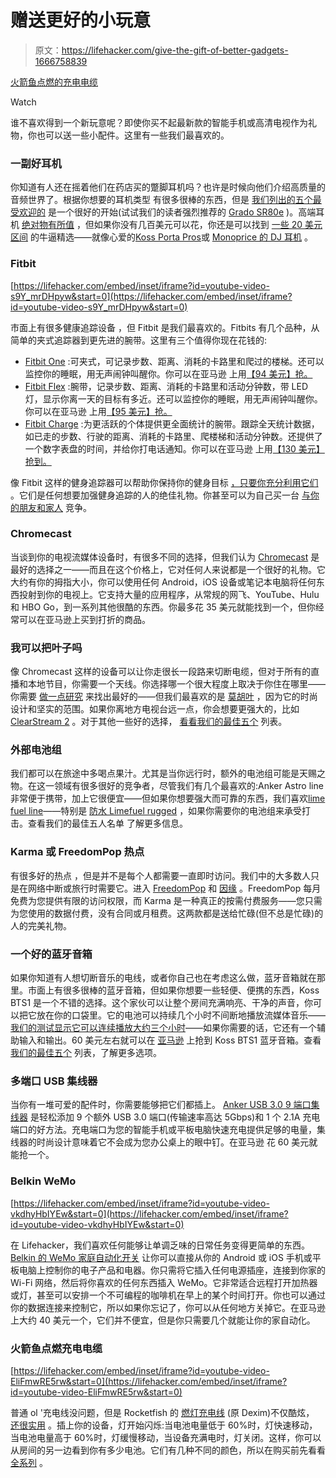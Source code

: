 # 赠送更好的小玩意

> 原文：<https://lifehacker.com/give-the-gift-of-better-gadgets-1666758839>

[火箭鱼点燃的充电电缆](http://www.rocketfishproducts.com/products/mobile-audio-video/RF-LA5SCB.html)

Watch

谁不喜欢得到一个新玩意呢？即使你买不起最新款的智能手机或高清电视作为礼物，你也可以送一些小配件。这里有一些我们最喜欢的。

### **一副好耳机**

你知道有人还在摇着他们在药店买的蹩脚耳机吗？也许是时候向他们介绍高质量的音频世界了。根据你想要的耳机类型 有很多很棒的东西，但是 [我们列出的五个最受欢迎的](http://lifehacker.com/five-best-headphones-5949489) 是一个很好的开始(试试我们的读者强烈推荐的 [Grado SR80e](http://smile.amazon.com/Grado-Prestige-Series-SR80e-Headphones/dp/B00L1LXOWS?asc_campaign=InlineText&asc_refurl=https://lifehacker.com/give-the-gift-of-better-gadgets-1666758839&asc_source=&tag=kinjalifehackerlink-20) )。高端耳机 [绝对物有所值](http://lifehacker.com/are-high-end-headphones-really-worth-the-money-1597964432) ，但如果你没有几百美元可以花，你还是可以找到 [一些 20 美元区间](http://lifehacker.com/the-best-headphones-you-can-buy-under-20-1480550409) 的牛逼精选——就像心爱的[Koss Porta Pros](http://smile.amazon.com/Koss-PortaPro-Headphones-with-Case/dp/B00001P4ZH?asc_campaign=InlineText&asc_refurl=https://lifehacker.com/give-the-gift-of-better-gadgets-1666758839&asc_source=&tag=kinjalifehackerlink-20)或 [Monoprice 的 DJ 耳机](http://www.monoprice.com/Product?c_id=108&cp_id=10823&cs_id=1082302&p_id=8323&seq=1&format=2) 。

### **Fitbit**

 [https://lifehacker.com/embed/inset/iframe?id=youtube-video-s9Y_mrDHpyw&start=0](https://lifehacker.com/embed/inset/iframe?id=youtube-video-s9Y_mrDHpyw&start=0) 

市面上有很多健康追踪设备 ，但 Fitbit 是我们最喜欢的。Fitbits 有几个品种，从简单的夹式追踪器到更先进的腕带。这里有三个值得你现在花钱的:

*   [Fitbit One](http://smile.amazon.com/Fitbit-Wireless-Activity-Sleep-Tracker/dp/B0095PZHPE?asc_campaign=InlineText&asc_refurl=https://lifehacker.com/give-the-gift-of-better-gadgets-1666758839&asc_source=&tag=kinjalifehackerlink-20) :可夹式，可记录步数、距离、消耗的卡路里和爬过的楼梯。还可以监控你的睡眠，用无声闹钟叫醒你。你可以在亚马逊 上用[【94 美元】抢。](http://lifehacker.com/belkin-wemo-is-one-of-the-simplest-home-automation-solu-5921253)
*   [Fitbit Flex](http://www.fitbit.com/flex) :腕带，记录步数、距离、消耗的卡路里和活动分钟数，带 LED 灯，显示你离一天的目标有多近。还可以监控你的睡眠，用无声闹钟叫醒你。你可以在亚马逊 上用[【95 美元】抢。](http://www.amazon.com/Fitbit-Wireless-Activity-Sleep-Wristband/dp/B00BGO0Q9O/ref=sr_1_1?asc_campaign=InlineText&asc_refurl=https://lifehacker.com/give-the-gift-of-better-gadgets-1666758839&asc_source=&ie=UTF8&keywords=fitbit&qid=1417710803&sr=8-1&tag=kinjalifehackerlink-20)
*   [Fitbit Charge](http://www.fitbit.com/charge) :为更活跃的个体提供更全面统计的腕带。跟踪全天统计数据，如已走的步数、行驶的距离、消耗的卡路里、爬楼梯和活动分钟数。还提供了一个数字表盘的时间，并给你打电话通知。你可以在亚马逊 上用[【130 美元】抢到。](http://www.amazon.com/Fitbit-Charge-Wireless-Activity-Wristband/dp/B00N2BVOUE/ref=sr_1_3?asc_campaign=InlineText&asc_refurl=https://lifehacker.com/give-the-gift-of-better-gadgets-1666758839&asc_source=&ie=UTF8&keywords=fitbit&qid=1417710803&sr=8-3&tag=kinjalifehackerlink-20)

像 Fitbit 这样的健身追踪器可以帮助你保持你的健身目标 [，只要你充分利用它们](http://lifehacker.com/how-to-make-the-most-of-your-fitness-tracker-without-f-5994256) 。它们是任何想要加强健身追踪的人的绝佳礼物。你甚至可以为自己买一台 [与你的朋友和家人](http://lifehacker.com/fitrpg-turns-your-fitbit-into-a-game-you-play-with-frie-1602140820) 竞争。

### **Chromecast**

当谈到你的电视流媒体设备时，有很多不同的选择，但我们认为 [Chromecast](http://www.google.com/intl/en/chrome/devices/chromecast/) 是最好的选择之一——而且在这个价格上，它对任何人来说都是一个很好的礼物。它大约有你的拇指大小，你可以使用任何 Android，iOS 设备或笔记本电脑将任何东西投射到你的电视上。它支持大量的应用程序，从常规的网飞、YouTube、Hulu 和 HBO Go，到一系列其他很酷的东西。你最多花 35 美元就能找到一个，但你经常可以在亚马逊上买到打折的商品。

### **我可以把叶子**吗

像 Chromecast 这样的设备可以让你走很长一段路来切断电缆，但对于所有的直播和本地节目，你需要一个天线。你选择哪一个很大程度上取决于你住在哪里——你需要 [做一点研究](http://lifehacker.com/how-to-choose-the-best-over-the-air-antenna-for-free-hd-1569752514) 来找出最好的——但我们最喜欢的是 [莫胡叶](http://smile.amazon.com/Mohu-Leaf-Amplified-Indoor-Antenna/dp/B00APPDX86?asc_campaign=InlineText&asc_refurl=https://lifehacker.com/give-the-gift-of-better-gadgets-1666758839&asc_source=&tag=kinjalifehackerlink-20) ，因为它的时尚设计和坚实的范围。如果你离地方电视台远一点，你会想要更强大的，比如 [ClearStream 2](http://smile.amazon.com/Antennas-Direct-C2-ClearStream-Television/dp/B0017O3UHI?asc_campaign=InlineText&asc_refurl=https://lifehacker.com/give-the-gift-of-better-gadgets-1666758839&asc_source=&tag=kinjalifehackerlink-20) 。对于其他一些好的选择， [看看我们的最佳五个](http://lifehacker.com/five-best-indoor-over-the-air-hd-antennae-1513572532) 列表。

### **外部电池组**

我们都可以在旅途中多喝点果汁。尤其是当你远行时，额外的电池组可能是天赐之物。在这一领域有很多很好的竞争者，尽管我们有几个最喜欢的:Anker Astro line 非常便于携带，加上它很便宜——但如果你想要强大而可靠的东西，我们喜欢[lime fuel line](http://smile.amazon.com/External-Battery-Pack-Limefuel-L156X/dp/B00BZDK3XK?asc_campaign=InlineText&asc_refurl=https://lifehacker.com/give-the-gift-of-better-gadgets-1666758839&asc_source=&tag=kinjalifehackerlink-20)——特别是 [防水 Limefuel rugged](http://smile.amazon.com/Waterproof-Limefuel-L150XR-Thunderbolt-Incredible/dp/B00FW0YEXW?asc_campaign=InlineText&asc_refurl=https://lifehacker.com/give-the-gift-of-better-gadgets-1666758839&asc_source=&tag=kinjalifehackerlink-20) ，如果你需要你的电池组来承受打击。查看我们的最佳五人名单 了解更多信息。

### **Karma 或 FreedomPop 热点**

有很多好的热点 ，但是并不是每个人都需要一直即时访问。我们中的大多数人只是在网络中断或旅行时需要它。进入 [FreedomPop](http://www.freedompop.com/) 和 [因缘](https://yourkarma.com/) 。FreedomPop 每月免费为您提供有限的访问权限，而 Karma 是一种真正的按需付费服务——您只需为您使用的数据付费，没有合同或月租费。这两款都是送给忙碌(但不总是忙碌)的人的完美礼物。

### **一个好的蓝牙音箱**

如果你知道有人想切断音乐的电线，或者你自己也在考虑这么做，蓝牙音箱就在那里。市面上有很多很棒的蓝牙音箱，但如果你想要一些轻便、便携的东西，Koss BTS1 是一个不错的选择。这个家伙可以让整个房间充满响亮、干净的声音，你可以把它放在你的口袋里。它的电池可以持续几个小时不间断地播放流媒体音乐——[我们的测试显示它可以连续播放大约三个小时](http://lifehacker.com/the-koss-bts1-is-an-affordable-portable-powerful-blue-1655732886)——如果你需要的话，它还有一个辅助输入和输出。60 美元左右就可以在 [亚马逊](http://www.amazon.com/Koss-BTS1-Bluetooth-Speaker/dp/B00MZ8BJZA?asc_campaign=InlineText&asc_refurl=https://lifehacker.com/give-the-gift-of-better-gadgets-1666758839&asc_source=&tag=kinjalifehackerlink-20) 上抢到 Koss BTS1 蓝牙音箱。查看 [我们的最佳五个](http://lifehacker.com/five-best-bluetooth-speakers-1265389497) 列表，了解更多选项。

### **多端口 USB 集线器**

当你有一堆可爱的配件时，你需要能够把它们都插上。 [Anker USB 3.0 9 端口集线器](http://www.ianker.com/product/68ANHUB-B10A) 是轻松添加 9 个额外 USB 3.0 端口(传输速率高达 5Gbps)和 1 个 2.1A 充电端口的好方法。充电端口为您的智能手机或平板电脑快速充电提供足够的电量，集线器的时尚设计意味着它不会成为您办公桌上的眼中钉。在亚马逊 花 60 美元就能抢一个。

### **Belkin WeMo**

 [https://lifehacker.com/embed/inset/iframe?id=youtube-video-vkdhyHbIYEw&start=0](https://lifehacker.com/embed/inset/iframe?id=youtube-video-vkdhyHbIYEw&start=0) 

在 Lifehacker，我们喜欢任何能够让单调乏味的日常任务变得更简单的东西。 [Belkin 的 WeMo 家庭自动化开关](http://www.belkin.com/us/Products/home-automation/c/wemo-home-automation/) 让你可以直接从你的 Android 或 iOS 手机或平板电脑上控制你的电子产品和电器。你只需将它插入任何电源插座，连接到你家的 Wi-Fi 网络，然后将你喜欢的任何东西插入 WeMo。它非常适合远程打开加热器或灯，甚至可以安排一个不可编程的咖啡机在早上的某个时间打开。你也可以通过你的数据连接来控制它，所以如果你忘记了，你可以从任何地方关掉它。在亚马逊上大约 40 美元一个，它们并不便宜，但是你只需要几个就能让你的家自动化。

### **火箭鱼点燃充电电缆**

 [https://lifehacker.com/embed/inset/iframe?id=youtube-video-EliFmwRE5rw&start=0](https://lifehacker.com/embed/inset/iframe?id=youtube-video-EliFmwRE5rw&start=0) 

普通 ol '充电线没问题，但是 Rocketfish 的 [燃灯充电线](http://www.rocketfishproducts.com/products/mobile-phones-gps/RF-LASC5W.html) (原 Dexim)不仅酷炫， [还很实用](http://lifehacker.com/dexim-visible-green-charger-lights-up-so-you-can-see-yo-5881815) 。插上你的设备，灯开始闪烁:当电池电量低于 60%时，灯快速移动，当电池电量高于 60%时，灯缓慢移动，当设备充满电时，灯关闭。这样，你可以从房间的另一边看到你有多少电池。它们有几种不同的颜色，所以在购买前先看看 [全系列](http://www.rocketfishproducts.com/products/mobile-phones-gps.html#pageNumber=1&subcategoryId=cables) 。